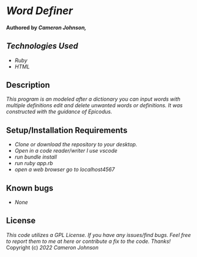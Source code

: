 # _Word Definer_

#### Authored by _Cameron Johnson,_


## _Technologies Used_

* _Ruby_
* _HTML_

## Description 

_This program is an modeled after a dictionary you can input words with multiple definitions edit and delete unwanted words or definitions. It was constructed with the guidance of Epicodus._


## Setup/Installation Requirements

* _Clone or download the repository to your desktop._
* _Open in a code reader/writer I use vscode_ 
* _run bundle install_ 
* _run ruby app.rb_
* _open a web browser go to localhost4567_
## Known bugs
* _None_

## License 
 _This code utilizes a GPL License. If you have any issues/find bugs. Feel free to report them to me at here or contribute a fix to the code. Thanks!_ Copyright (c) _2022_ _Cameron Johnson_
